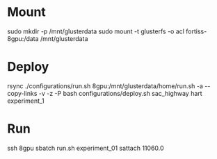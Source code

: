 # Mount
sudo mkdir -p /mnt/glusterdata
sudo mount -t glusterfs -o acl fortiss-8gpu:/data /mnt/glusterdata


# Deploy
rsync ./configurations/run.sh  8gpu:/mnt/glusterdata/home/run.sh -a --copy-links -v -z -P
bash configurations/deploy.sh sac_highway hart experiment_1

# Run
ssh 8gpu
sbatch run.sh experiment_01
sattach 11060.0
